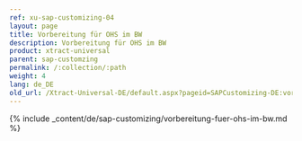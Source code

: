 ```yaml
---
ref: xu-sap-customizing-04
layout: page
title: Vorbereitung für OHS im BW
description: Vorbereitung für OHS im BW
product: xtract-universal
parent: sap-customzing
permalink: /:collection/:path
weight: 4
lang: de_DE
old_url: /Xtract-Universal-DE/default.aspx?pageid=SAPCustomizing-DE:vorbereitung-fuer-ohs-im-bw	
---
```


{% include _content/de/sap-customizing/vorbereitung-fuer-ohs-im-bw.md  %}